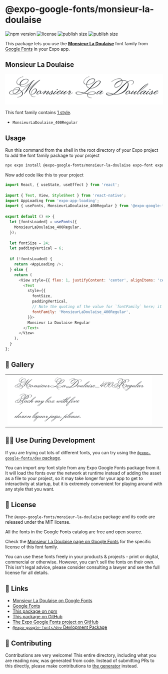 # @expo-google-fonts/monsieur-la-doulaise

![npm version](https://flat.badgen.net/npm/v/@expo-google-fonts/monsieur-la-doulaise)
![license](https://flat.badgen.net/github/license/expo/google-fonts)
![publish size](https://flat.badgen.net/packagephobia/install/@expo-google-fonts/monsieur-la-doulaise)
![publish size](https://flat.badgen.net/packagephobia/publish/@expo-google-fonts/monsieur-la-doulaise)

This package lets you use the [**Monsieur La Doulaise**](https://fonts.google.com/specimen/Monsieur+La+Doulaise) font family from [Google Fonts](https://fonts.google.com/) in your Expo app.

## Monsieur La Doulaise

![Monsieur La Doulaise](./font-family.png)

This font family contains [1 style](#-gallery).

- `MonsieurLaDoulaise_400Regular`

## Usage

Run this command from the shell in the root directory of your Expo project to add the font family package to your project
```sh
npx expo install @expo-google-fonts/monsieur-la-doulaise expo-font expo-app-loading
```

Now add code like this to your project
```js
import React, { useState, useEffect } from 'react';

import { Text, View, StyleSheet } from 'react-native';
import AppLoading from 'expo-app-loading';
import { useFonts, MonsieurLaDoulaise_400Regular } from '@expo-google-fonts/monsieur-la-doulaise';

export default () => {
  let [fontsLoaded] = useFonts({
    MonsieurLaDoulaise_400Regular,
  });

  let fontSize = 24;
  let paddingVertical = 6;

  if (!fontsLoaded) {
    return <AppLoading />;
  } else {
    return (
      <View style={{ flex: 1, justifyContent: 'center', alignItems: 'center' }}>
        <Text
          style={{
            fontSize,
            paddingVertical,
            // Note the quoting of the value for `fontFamily` here; it expects a string!
            fontFamily: 'MonsieurLaDoulaise_400Regular',
          }}>
          Monsieur La Doulaise Regular
        </Text>
      </View>
    );
  }
};

```

## 🔡 Gallery


||||
|-|-|-|
|![MonsieurLaDoulaise_400Regular](./MonsieurLaDoulaise_400Regular.ttf.png)||||


## 👩‍💻 Use During Development

If you are trying out lots of different fonts, you can try using the [`@expo-google-fonts/dev` package](https://github.com/expo/google-fonts/tree/master/font-packages/dev#readme).

You can import *any* font style from any Expo Google Fonts package from it. It will load the fonts
over the network at runtime instead of adding the asset as a file to your project, so it may take longer
for your app to get to interactivity at startup, but it is extremely convenient
for playing around with any style that you want.

## 📖 License

The `@expo-google-fonts/monsieur-la-doulaise` package and its code are released under the MIT license.

All the fonts in the Google Fonts catalog are free and open source.

Check the [Monsieur La Doulaise page on Google Fonts](https://fonts.google.com/specimen/Monsieur+La+Doulaise) for the specific license of this font family.

You can use these fonts freely in your products & projects - print or digital, commercial or otherwise. However, you can't sell the fonts on their own. This isn't legal advice, please consider consulting a lawyer and see the full license for all details.

## 🔗 Links

- [Monsieur La Doulaise on Google Fonts](https://fonts.google.com/specimen/Monsieur+La+Doulaise)
- [Google Fonts](https://fonts.google.com/)
- [This package on npm](https://www.npmjs.com/package/@expo-google-fonts/monsieur-la-doulaise)
- [This package on GitHub](https://github.com/expo/google-fonts/tree/master/font-packages/monsieur-la-doulaise)
- [The Expo Google Fonts project on GitHub](https://github.com/expo/google-fonts)
- [`@expo-google-fonts/dev` Devlopment Package](https://github.com/expo/google-fonts/tree/master/font-packages/dev)

## 🤝 Contributing

Contributions are very welcome! This entire directory, including what you are reading now, was generated from code. Instead of submitting PRs to this directly, please make contributions to [the generator](https://github.com/expo/google-fonts/tree/master/packages/generator) instead.
